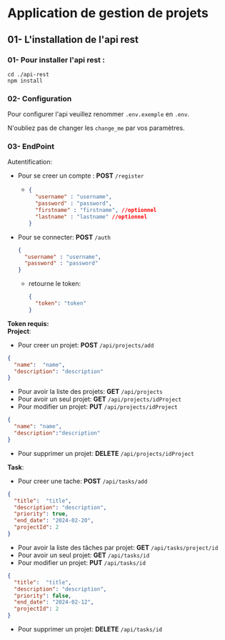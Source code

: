 # Application de gestion de projets

## 01- L'installation de l'api rest

### 01- Pour installer l'api rest :

```shell
cd ./api-rest
npm install
```

### 02- Configuration

Pour configurer l'api veuillez renommer `.env.exemple` en `.env`.

N'oubliez pas de changer les `change_me` par vos paramètres.

### 03- EndPoint

Autentification:
- Pour se creer un compte : **POST** `/register`
  - ```json
    {
      "username" : "username",
      "password" : "password",
      "firstname" : "firstname", //optionnel
      "lastname" : "lastname" //optionnel
    }
    ```
- Pour se connecter: **POST** `/auth`
    ```json
    {
      "username" : "username",
      "password" : "password"
    }
    ```
    - retourne le token: 
        ```json
        {
          "token": "token"
        }
        ```

**Token requis:**     
**Project**:
- Pour creer un projet: **POST** `/api/projects/add`
```json
{
  "name":  "name",
  "description": "description"
}
```
- Pour avoir la liste des projets: **GET** `/api/projects`
- Pour avoir un seul projet: **GET** `/api/projects/idProject`
- Pour modifier un projet: **PUT** `/api/projects/idProject`
```json
{
  "name": "name",
  "description":"description" 
}
```
- Pour supprimer un projet: **DELETE** `/api/projects/idProject`



**Task**:
- Pour creer une tache: **POST** `/api/tasks/add`
```json
{
  "title":  "title",
  "description": "description",
  "priority": true,
  "end_date": "2024-02-20",
  "projectId": 2
}
 ```
- Pour avoir la liste des tâches par projet: **GET** `/api/tasks/project/id`
- Pour avoir un seul projet: **GET** `/api/tasks/id`
- Pour modifier un projet: **PUT** `/api/tasks/id`
```json
{
  "title":  "title",
  "description": "description",
  "priority": false,
  "end_date": "2024-02-12",
  "projectId": 2
}
```
- Pour supprimer un projet: **DELETE** `/api/tasks/id`


